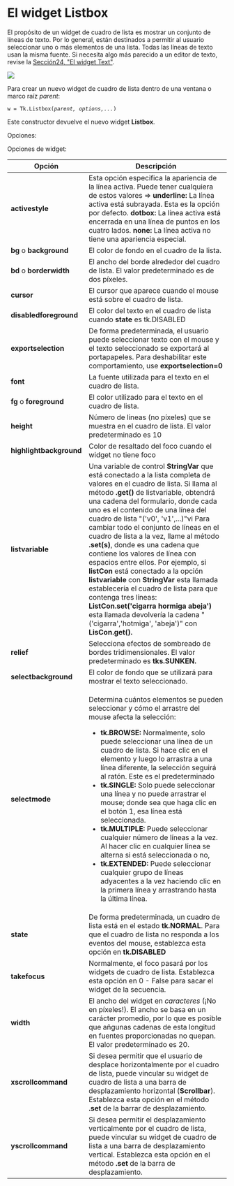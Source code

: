 # El widget Listbox

El propósito de un widget de cuadro de lista es mostrar un conjunto de líneas de texto. Por lo general, están destinados a permitir al usuario seleccionar uno o más elementos de una lista. Todas las líneas de texto usan la misma fuente. Si necesita algo más parecido a un editor de texto, revise la [Sección24, "El widget Text"](./).

![](img/listbox/01.png)

Para crear un nuevo widget de cuadro de lista dentro de una ventana o marco raíz _parent_:

`w = Tk.Listbox(`_`parent, options,...`_`)`

Este constructor devuelve el nuevo widget **Listbox**.

Opciones:

Opciones de widget:

| Opción                   | Descripción                                                                                                                                                                                                                                                                                                                                                                                                                                                                                                                                                                                                                                                                                                                                                                                                                                                                           |
| ------------------------ | ------------------------------------------------------------------------------------------------------------------------------------------------------------------------------------------------------------------------------------------------------------------------------------------------------------------------------------------------------------------------------------------------------------------------------------------------------------------------------------------------------------------------------------------------------------------------------------------------------------------------------------------------------------------------------------------------------------------------------------------------------------------------------------------------------------------------------------------------------------------------------------- |
| **activestyle**          | Esta opción especifica la apariencia de la línea activa. Puede tener cualquiera de estos valores => **underline:** La línea activa está subrayada. Esta es la opción por defecto. **dotbox:** La línea activa está encerrada en una línea de puntos en los cuatro lados. **none:** La línea activa no tiene una apariencia especial.                                                                                                                                                                                                                                                                                                                                                                                                                                                                                                                                                  |
| **bg** o **background**  | El color de fondo en el cuadro de la lista.                                                                                                                                                                                                                                                                                                                                                                                                                                                                                                                                                                                                                                                                                                                                                                                                                                           |
| **bd** o **borderwidth** | El ancho del borde alrededor del cuadro de lista. El valor predeterminado es de dos píxeles.                                                                                                                                                                                                                                                                                                                                                                                                                                                                                                                                                                                                                                                                                                                                                                                          |
| **cursor**               | El cursor que aparece cuando el mouse está sobre el cuadro de lista.                                                                                                                                                                                                                                                                                                                                                                                                                                                                                                                                                                                                                                                                                                                                                                                                                  |
| **disabledforeground**   | El color del texto en el cuadro de lista cuando **state** es tk.DISABLED                                                                                                                                                                                                                                                                                                                                                                                                                                                                                                                                                                                                                                                                                                                                                                                                              |
| **exportselection**      | De forma predeterminada, el usuario puede seleccionar texto con el mouse y el texto seleccionado se exportará al portapapeles. Para deshabilitar este comportamiento, use **exportselection=0**                                                                                                                                                                                                                                                                                                                                                                                                                                                                                                                                                                                                                                                                                       |
| **font**                 | La fuente utilizada para el texto en el cuadro de lista.                                                                                                                                                                                                                                                                                                                                                                                                                                                                                                                                                                                                                                                                                                                                                                                                                              |
| **fg** o **foreground**  | El color utilizado para el texto en el cuadro de lista.                                                                                                                                                                                                                                                                                                                                                                                                                                                                                                                                                                                                                                                                                                                                                                                                                               |
| **height**               | Número de lineas (no píxeles) que se muestra en el cuadro de lista. El valor predeterminado es 10                                                                                                                                                                                                                                                                                                                                                                                                                                                                                                                                                                                                                                                                                                                                                                                     |
| **highlightbackground**  | Color de resaltado del foco cuando el widget no tiene foco                                                                                                                                                                                                                                                                                                                                                                                                                                                                                                                                                                                                                                                                                                                                                                                                                            |
| **listvariable**         | Una variable de control **StringVar** que está conectado a la lista completa de valores en el cuadro de lista. Si llama al método **.get()** de listvariable, obtendrá una cadena del formulario, donde cada uno es el contenido de una línea del cuadro de lista "('v0', 'v1',...)"vi Para cambiar todo el conjunto de líneas en el cuadro de lista a la vez, llame al método **.set(s)**, donde es una cadena que contiene los valores de línea con espacios entre ellos. Por ejemplo, si **listCon** está conectado a la opción **listvariable** con **StringVar** esta llamada establecería el cuadro de lista para que contenga tres líneas: **ListCon.set('cigarra hormiga abeja')** esta llamada devolvería la cadena "('cigarra','hotmiga', 'abeja')" con **LisCon.get().**                                                                                                   |
| **relief**               | Selecciona efectos de sombreado de bordes tridimensionales. El valor predeterminado es **tks.SUNKEN.**                                                                                                                                                                                                                                                                                                                                                                                                                                                                                                                                                                                                                                                                                                                                                                                |
| **selectbackground**     | El color de fondo que se utilizará para mostrar el texto seleccionado.                                                                                                                                                                                                                                                                                                                                                                                                                                                                                                                                                                                                                                                                                                                                                                                                                |
| **selectmode**           | <p>Determina cuántos elementos se pueden seleccionar y cómo el arrastre del mouse afecta la selección:</p><ul><li><strong>tk.BROWSE:</strong> Normalmente, solo puede seleccionar una línea de un cuadro de lista. Si hace clic en el elemento y luego lo arrastra a una línea diferente, la selección seguirá al ratón. Este es el predeterminado</li><li><strong>tk.SINGLE:</strong> Solo puede seleccionar una línea y no puede arrastrar el mouse; donde sea que haga clic en el botón 1, esa línea está seleccionada.</li><li><strong>tk.MULTIPLE:</strong> Puede seleccionar cualquier número de líneas a la vez. Al hacer clic en cualquier línea se alterna si está seleccionada o no,</li><li><strong>tk.EXTENDED:</strong> Puede seleccionar cualquier grupo de líneas adyacentes a la vez haciendo clic en la primera línea y arrastrando hasta la última línea.</li></ul> |
| **state**                | De forma predeterminada, un cuadro de lista está en el estado **tk.NORMAL**. Para que el cuadro de lista no responda a los eventos del mouse, establezca esta opción en **tk.DISABLED**                                                                                                                                                                                                                                                                                                                                                                                                                                                                                                                                                                                                                                                                                               |
| **takefocus**            | Normalmente, el foco pasará por los widgets de cuadro de lista. Establezca esta opción en 0 - False para sacar el widget de la secuencia.                                                                                                                                                                                                                                                                                                                                                                                                                                                                                                                                                                                                                                                                                                                                             |
| **width**                | El ancho del widget en _caracteres_ (¡No en píxeles!). El ancho se basa en un carácter promedio, por lo que es posible que añgunas cadenas de esta longitud en fuentes proporcionadas no quepan. El valor predeterminado es 20.                                                                                                                                                                                                                                                                                                                                                                                                                                                                                                                                                                                                                                                       |
| **xscrollcommand**       | Si desea permitir que el usuario de desplace horizontalmente por el cuadro de lista, puede vincular su widget de cuadro de lista a una barra de desplazamiento horizontal (**Scrollbar**). Establezca esta opción en el método **.set** de la barrar de desplazamiento.                                                                                                                                                                                                                                                                                                                                                                                                                                                                                                                                                                                                               |
| **yscrollcommand**       | Si desea permitir el desplazamiento verticalmente por el cuadro de lista, puede vincular su widget de cuadro de lista a una barra de desplazamiento vertical. Establezca esta opción en el método **.set** de la barra de desplazamiento.                                                                                                                                                                                                                                                                                                                                                                                                                                                                                                                                                                                                                                             |

